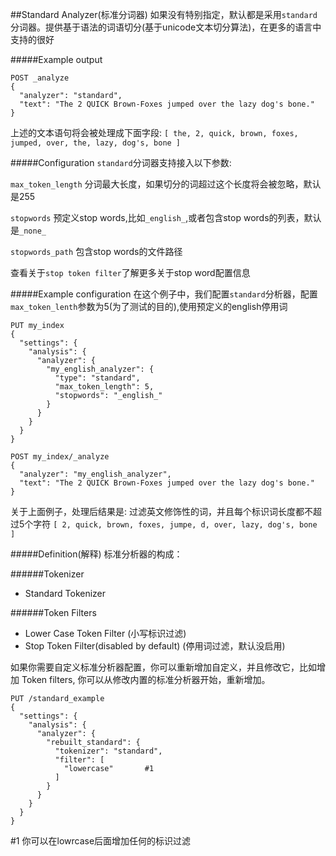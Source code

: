 ##Standard Analyzer(标准分词器)
如果没有特别指定，默认都是采用`standard`分词器。提供基于语法的词语切分(基于unicode文本切分算法)，在更多的语言中支持的很好

#####Example output
```
POST _analyze
{
  "analyzer": "standard",
  "text": "The 2 QUICK Brown-Foxes jumped over the lazy dog's bone."
}
```
上述的文本语句将会被处理成下面字段:
`[ the, 2, quick, brown, foxes, jumped, over, the, lazy, dog's, bone ]`

#####Configuration
`standard`分词器支持接入以下参数:

`max_token_length` 分词最大长度，如果切分的词超过这个长度将会被忽略，默认是255

`stopwords`  预定义stop words,比如`_english_`,或者包含stop words的列表，默认是`_none_`

`stopwords_path`  包含stop words的文件路径

查看关于`stop token filter`了解更多关于stop word配置信息

#####Example configuration
在这个例子中，我们配置`standard`分析器，配置`max_token_lenth`参数为5(为了测试的目的),使用预定义的english停用词

```
PUT my_index
{
  "settings": {
    "analysis": {
      "analyzer": {
        "my_english_analyzer": {
          "type": "standard",
          "max_token_length": 5,
          "stopwords": "_english_"
        }
      }
    }
  }
}

POST my_index/_analyze
{
  "analyzer": "my_english_analyzer",
  "text": "The 2 QUICK Brown-Foxes jumped over the lazy dog's bone."
}
```
关于上面例子，处理后结果是: 过滤英文修饰性的词，并且每个标识词长度都不超过5个字符
`[ 2, quick, brown, foxes, jumpe, d, over, lazy, dog's, bone ]`


#####Definition(解释)
标准分析器的构成：

######Tokenizer
- Standard Tokenizer  
  
######Token Filters
- Lower Case Token Filter  (小写标识过滤)
- Stop Token Filter(disabled by default)  (停用词过滤，默认没启用)
  
如果你需要自定义标准分析器配置，你可以重新增加自定义，并且修改它，比如增加 Token filters, 你可以从修改内置的标准分析器开始，重新增加。

```
PUT /standard_example
{
  "settings": {
    "analysis": {
      "analyzer": {
        "rebuilt_standard": {
          "tokenizer": "standard",
          "filter": [
            "lowercase"       #1
          ]
        }
      }
    }
  }
}
```
\#1 你可以在lowrcase后面增加任何的标识过滤